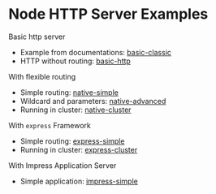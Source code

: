 # Node HTTP Server Examples

Basic http server
- Example from documentations: [basic-classic](basic-classic)
- HTTP without routing: [basic-http](basic-http)

With flexible routing
- Simple routing: [native-simple](native-simple)
- Wildcard and parameters: [native-advanced](native-advanced)
- Running in cluster: [native-cluster](native-cluster)

With `express` Framework
- Simple routing: [express-simple](express-simple)
- Running in cluster: [express-cluster](express-cluster)

With Impress Application Server
- Simple application: [impress-simple](impress-simple)

